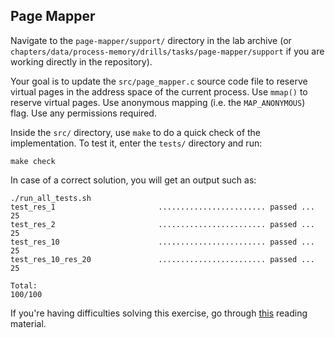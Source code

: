 ## Page Mapper

Navigate to the `page-mapper/support/` directory in the lab archive (or `chapters/data/process-memory/drills/tasks/page-mapper/support` if you are working directly in the repository).

Your goal is to update the `src/page_mapper.c` source code file to reserve virtual pages in the address space of the current process.
Use `mmap()` to reserve virtual pages.
Use anonymous mapping (i.e. the `MAP_ANONYMOUS`) flag.
Use any permissions required.

Inside the `src/` directory, use `make` to do a quick check of the implementation.
To test it, enter the `tests/` directory and run:

```console
make check
```

In case of a correct solution, you will get an output such as:

```text
./run_all_tests.sh
test_res_1                       ........................ passed ...  25
test_res_2                       ........................ passed ...  25
test_res_10                      ........................ passed ...  25
test_res_10_res_20               ........................ passed ...  25

Total:                                                           100/100
```

If you're having difficulties solving this exercise, go through [this](../../../reading/process-memory.md) reading material.
